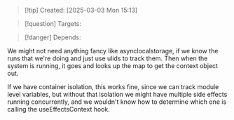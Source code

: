 
>[!tip] Created: [2025-03-03 Mon 15:13]

>[!question] Targets: 

>[!danger] Depends: 

We might not need anything fancy like asynclocalstorage, if we know the runs that we're doing and just use ulids to track them.
Then when the system is running, it goes and looks up the map to get the context object out.

If we have container isolation, this works fine, since we can track module level variables, but without that isolation we might have multiple side effects running concurrently, and we wouldn't know how to determine which one is calling the useEffectsContext hook.
